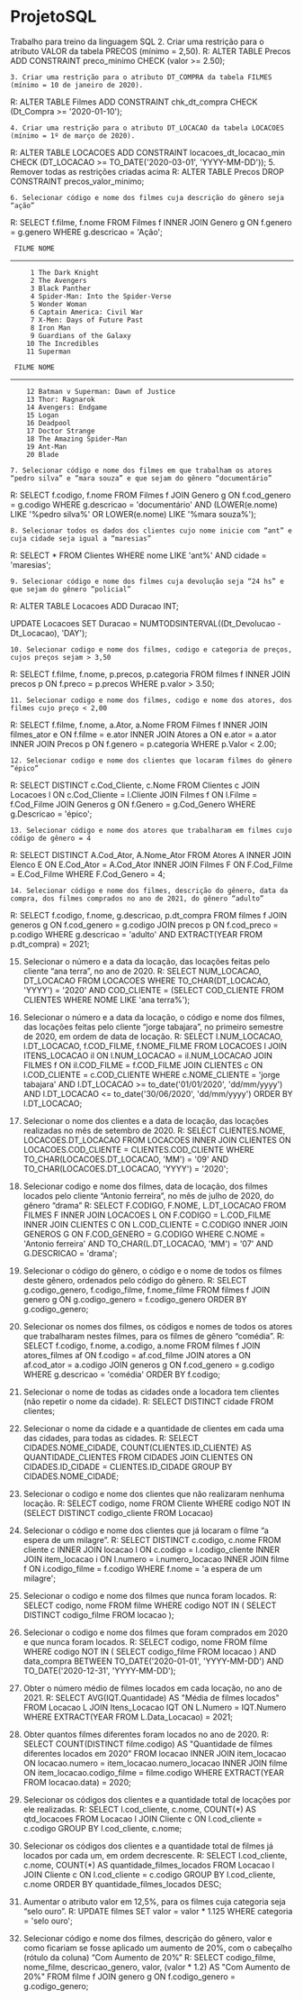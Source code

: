 # ProjetoSQL
Trabalho para treino da linguagem SQL
    2. Criar uma restrição para o atributo VALOR da tabela PRECOS (mínimo = 2,50).
R: ALTER TABLE Precos
ADD CONSTRAINT preco_minimo CHECK (valor >= 2.50);

    3. Criar uma restrição para o atributo DT_COMPRA da tabela FILMES (mínimo = 10 de janeiro de 2020).
R: ALTER TABLE Filmes
ADD CONSTRAINT chk_dt_compra
CHECK (Dt_Compra >= '2020-01-10');

    4. Criar uma restrição para o atributo DT_LOCACAO da tabela LOCACOES (mínimo = 1º de março de 2020).
R:
ALTER TABLE LOCACOES
ADD CONSTRAINT locacoes_dt_locacao_min
CHECK (DT_LOCACAO >= TO_DATE('2020-03-01', 'YYYY-MM-DD'));
    5. Remover todas as restrições criadas acima
R: ALTER TABLE Precos DROP CONSTRAINT precos_valor_minimo;

    6. Selecionar código e nome dos filmes cuja descrição do gênero seja “ação”
R: SELECT f.filme, f.nome
FROM Filmes f
INNER JOIN Genero g ON f.genero = g.genero
WHERE g.descricao = 'Ação';

     FILME NOME                                                                                                
---------- ----------------------------------------------------------------------------------------------------
         1 The Dark Knight                                                                                     
         2 The Avengers                                                                                        
         3 Black Panther                                                                                       
         4 Spider-Man: Into the Spider-Verse                                                                   
         5 Wonder Woman                                                                                        
         6 Captain America: Civil War                                                                          
         7 X-Men: Days of Future Past                                                                          
         8 Iron Man                                                                                            
         9 Guardians of the Galaxy                                                                             
        10 The Incredibles                                                                                     
        11 Superman                                                                                            

     FILME NOME                                                                                                
---------- ----------------------------------------------------------------------------------------------------
        12 Batman v Superman: Dawn of Justice                                                                  
        13 Thor: Ragnarok                                                                                      
        14 Avengers: Endgame                                                                                   
        15 Logan                                                                                               
        16 Deadpool                                                                                            
        17 Doctor Strange                                                                                      
        18 The Amazing Spider-Man                                                                              
        19 Ant-Man                                                                                             
        20 Blade  

    7. Selecionar código e nome dos filmes em que trabalham os atores “pedro silva” e “mara souza” e que sejam do gênero “documentário”
R: 	SELECT f.codigo, f.nome
FROM Filmes f
JOIN Genero g ON f.cod_genero = g.codigo
WHERE g.descricao = 'documentário'
AND (LOWER(e.nome) LIKE '%pedro silva%'
   		 OR LOWER(e.nome) LIKE '%mara souza%');

    8. Selecionar todos os dados dos clientes cujo nome inicie com “ant” e cuja cidade seja igual a “maresias”
R: 	SELECT * 
FROM Clientes 
WHERE nome LIKE 'ant%' AND cidade = 'maresias';

    9. Selecionar código e nome dos filmes cuja devolução seja “24 hs” e que sejam do gênero “policial”
R:	 ALTER TABLE Locacoes
ADD Duracao INT;

UPDATE Locacoes
SET Duracao = NUMTODSINTERVAL((Dt_Devolucao - Dt_Locacao), 'DAY');

    10. Selecionar codigo e nome dos filmes, codigo e categoria de preços, cujos preços sejam > 3,50
R: 	SELECT f.filme, f.nome, p.precos, p.categoria
FROM filmes f
INNER JOIN precos p ON f.preco = p.precos
WHERE p.valor > 3.50;

    11. Selecionar codigo e nome dos filmes, codigo e nome dos atores, dos filmes cujo preço < 2,00
R: 	SELECT f.filme, f.nome, a.Ator, a.Nome
FROM Filmes f
INNER JOIN filmes_ator e ON f.filme = e.ator
INNER JOIN Atores a ON e.ator = a.ator
INNER JOIN Precos p ON f.genero = p.categoria
WHERE p.Valor < 2.00;

    12. Selecionar codigo e nome dos clientes que locaram filmes do gênero “épico”
R:  	SELECT DISTINCT c.Cod_Cliente, c.Nome
FROM Clientes c
JOIN Locacoes l ON c.Cod_Cliente = l.Cliente
JOIN Filmes f ON l.Filme = f.Cod_Filme
JOIN Generos g ON f.Genero = g.Cod_Genero
WHERE g.Descricao = 'épico';

    13. Selecionar código e nome dos atores que trabalharam em filmes cujo código de gênero = 4
R: 	SELECT DISTINCT A.Cod_Ator, A.Nome_Ator
FROM Atores A
INNER JOIN Elenco E ON E.Cod_Ator = A.Cod_Ator
INNER JOIN Filmes F ON F.Cod_Filme = E.Cod_Filme
WHERE F.Cod_Genero = 4;

    14. Selecionar código e nome dos filmes, descrição do gênero, data da compra, dos filmes comprados no ano de 2021, do gênero “adulto”
R: 	SELECT f.codigo, f.nome, g.descricao, p.dt_compra
FROM filmes f
JOIN generos g ON f.cod_genero = g.codigo
JOIN precos p ON f.cod_preco = p.codigo
WHERE g.descricao = 'adulto' AND EXTRACT(YEAR FROM p.dt_compra) = 2021;

15. Selecionar o número e a data da locação, das locações feitas pelo cliente “ana terra”, no ano de 2020.
R: 	SELECT NUM_LOCACAO, DT_LOCACAO
FROM LOCACOES
WHERE TO_CHAR(DT_LOCACAO, 'YYYY') = '2020'
AND COD_CLIENTE = (SELECT COD_CLIENTE FROM CLIENTES WHERE NOME LIKE 'ana terra%');

16. Selecionar o número e a data da locação, o código e nome dos filmes, das locações feitas pelo cliente “jorge tabajara”, no primeiro semestre de 2020, em ordem de data de locação.
R: 	SELECT l.NUM_LOCACAO, l.DT_LOCACAO, f.COD_FILME, f.NOME_FILME 
FROM LOCACOES l 
JOIN ITENS_LOCACAO il ON l.NUM_LOCACAO = il.NUM_LOCACAO 
JOIN FILMES f ON il.COD_FILME = f.COD_FILME 
JOIN CLIENTES c ON l.COD_CLIENTE = c.COD_CLIENTE 
WHERE c.NOME_CLIENTE = 'jorge tabajara' 
AND l.DT_LOCACAO >= to_date('01/01/2020', 'dd/mm/yyyy') 
AND l.DT_LOCACAO <= to_date('30/06/2020', 'dd/mm/yyyy')
ORDER BY l.DT_LOCACAO;

17. Selecionar o nome dos clientes e a data de locação, das locações realizadas no mês de setembro de 2020.
R:	 SELECT CLIENTES.NOME, LOCACOES.DT_LOCACAO
FROM LOCACOES
INNER JOIN CLIENTES ON LOCACOES.COD_CLIENTE = CLIENTES.COD_CLIENTE
WHERE TO_CHAR(LOCACOES.DT_LOCACAO, 'MM') = '09'
AND TO_CHAR(LOCACOES.DT_LOCACAO, 'YYYY') = '2020';

18. Selecionar codigo e nome dos filmes, data de locação, dos filmes locados pelo cliente “Antonio ferreira”, no mês de julho de 2020, do gênero “drama”
R: 	 SELECT F.CODIGO, F.NOME, L.DT_LOCACAO
FROM FILMES F 
INNER JOIN LOCACOES L ON F.CODIGO = L.COD_FILME 
INNER JOIN CLIENTES C ON L.COD_CLIENTE = C.CODIGO
INNER JOIN GENEROS G ON F.COD_GENERO = G.CODIGO
WHERE C.NOME = 'Antonio ferreira' 
 	 AND TO_CHAR(L.DT_LOCACAO, 'MM') = '07' 
  	AND G.DESCRICAO = 'drama';

19. Selecionar o código do gênero, o código e o nome de todos os filmes deste gênero, ordenados pelo código do gênero.
R: 	SELECT g.codigo_genero, f.codigo_filme, f.nome_filme
FROM filmes f
JOIN genero g ON g.codigo_genero = f.codigo_genero
ORDER BY g.codigo_genero;

20. Selecionar os nomes dos filmes, os códigos e nomes de todos os atores que trabalharam nestes filmes, para os filmes de gênero “comédia”.
R: 	SELECT f.codigo, f.nome, a.codigo, a.nome 
FROM filmes f 
JOIN atores_filmes af ON f.codigo = af.cod_filme 
JOIN atores a ON af.cod_ator = a.codigo 
JOIN generos g ON f.cod_genero = g.codigo 
WHERE g.descricao = 'comédia' 
ORDER BY f.codigo;

21. Selecionar o nome de todas as cidades onde a locadora tem clientes (não repetir o nome da cidade).
R: 	SELECT DISTINCT cidade
FROM clientes;

22. Selecionar o nome da cidade e a quantidade de clientes em cada uma das cidades, para todas as cidades.
R: 	SELECT CIDADES.NOME_CIDADE, COUNT(CLIENTES.ID_CLIENTE) AS QUANTIDADE_CLIENTES
FROM CIDADES
JOIN CLIENTES ON CIDADES.ID_CIDADE = CLIENTES.ID_CIDADE
GROUP BY CIDADES.NOME_CIDADE;

23. Selecionar o codigo e nome dos clientes que não realizaram nenhuma locação.
R:	SELECT codigo, nome
FROM Cliente
WHERE codigo NOT IN (SELECT DISTINCT codigo_cliente FROM Locacao)

24. Selecionar o código e nome dos clientes que já locaram o filme “a espera de um milagre”.
R: 	SELECT DISTINCT c.codigo, c.nome
FROM cliente c
INNER JOIN locacao l ON c.codigo = l.codigo_cliente
INNER JOIN item_locacao i ON l.numero = i.numero_locacao
INNER JOIN filme f ON i.codigo_filme = f.codigo
WHERE f.nome = 'a espera de um milagre';

25. Selecionar o codigo e nome dos filmes que nunca foram locados.
R: 	SELECT codigo, nome
FROM filme
WHERE codigo NOT IN (
  		SELECT DISTINCT codigo_filme
  		FROM locacao
);

26. Selecionar o codigo e nome dos filmes que foram comprados em 2020 e que nunca foram locados.
R: 	SELECT codigo, nome
FROM filme
WHERE codigo NOT IN (
 		 SELECT codigo_filme
  		FROM locacao
)
AND data_compra BETWEEN TO_DATE('2020-01-01', 'YYYY-MM-DD') AND TO_DATE('2020-12-31', 'YYYY-MM-DD');

27. Obter o número médio de filmes locados em cada locação, no ano de 2021.
R: 	SELECT AVG(IQT.Quantidade) AS "Média de filmes locados"
FROM Locacao L
JOIN Itens_Locacao IQT ON L.Numero = IQT.Numero
WHERE EXTRACT(YEAR FROM L.Data_Locacao) = 2021;

28. Obter quantos filmes diferentes foram locados no ano de 2020.
R:	 SELECT COUNT(DISTINCT filme.codigo) AS "Quantidade de filmes diferentes locados em 2020"
FROM locacao
INNER JOIN item_locacao ON locacao.numero = item_locacao.numero_locacao
INNER JOIN filme ON item_locacao.codigo_filme = filme.codigo
WHERE EXTRACT(YEAR FROM locacao.data) = 2020;

29. Selecionar os códigos dos clientes e a quantidade total de locações por ele realizadas.
R:	SELECT l.cod_cliente, c.nome, COUNT(*) AS qtd_locacoes
FROM Locacao l
JOIN Cliente c ON l.cod_cliente = c.codigo
GROUP BY l.cod_cliente, c.nome;

30. Selecionar os códigos dos clientes e a quantidade total de filmes já locados por cada um, em ordem decrescente.
R: 	SELECT l.cod_cliente, c.nome, COUNT(*) AS quantidade_filmes_locados
FROM Locacao l
JOIN Cliente c ON l.cod_cliente = c.codigo
GROUP BY l.cod_cliente, c.nome
ORDER BY quantidade_filmes_locados DESC;

31. Aumentar o atributo valor em 12,5%, para os filmes cuja categoria seja “selo ouro”.
R: 	UPDATE filmes
SET valor = valor * 1.125
WHERE categoria = 'selo ouro';

32. Selecionar código e nome dos filmes, descrição do gênero, valor e como ficariam se fosse aplicado um aumento de 20%, com o cabeçalho (rótulo da coluna) “Com Aumento de 20%”
R:	 SELECT codigo_filme, nome_filme, descricao_genero, valor,
      		 (valor * 1.2) AS "Com Aumento de 20%"
FROM filme f
JOIN genero g ON f.codigo_genero = g.codigo_genero;
